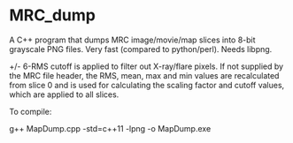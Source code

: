 # MRC_dump

A C++ program that dumps MRC image/movie/map slices into 8-bit grayscale PNG files. Very fast (compared to python/perl). Needs libpng.

+/- 6-RMS cutoff is applied to filter out X-ray/flare pixels. If not supplied by the MRC file header, the RMS, mean, max and min values are recalculated from slice 0 and is used for calculating the scaling factor and cutoff values, which are applied to all slices.

To compile:

g++ MapDump.cpp -std=c++11 -lpng -o MapDump.exe 
